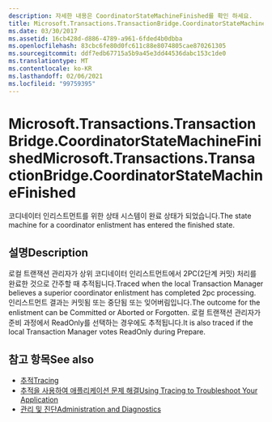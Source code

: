 ```yaml
---
description: 자세한 내용은 CoordinatorStateMachineFinished를 확인 하세요.
title: Microsoft.Transactions.TransactionBridge.CoordinatorStateMachineFinished
ms.date: 03/30/2017
ms.assetid: 16cb428d-d886-4789-a961-6fded4b0dbba
ms.openlocfilehash: 83cbc6fe80d0fc611c88e8074805cae870261305
ms.sourcegitcommit: ddf7edb67715a5b9a45e3dd44536dabc153c1de0
ms.translationtype: MT
ms.contentlocale: ko-KR
ms.lasthandoff: 02/06/2021
ms.locfileid: "99759395"
---
```

# <a name="microsofttransactionstransactionbridgecoordinatorstatemachinefinished"></a><span data-ttu-id="65832-103">Microsoft.Transactions.TransactionBridge.CoordinatorStateMachineFinished</span><span class="sxs-lookup"><span data-stu-id="65832-103">Microsoft.Transactions.TransactionBridge.CoordinatorStateMachineFinished</span></span>

<span data-ttu-id="65832-104">코디네이터 인리스트먼트를 위한 상태 시스템이 완료 상태가 되었습니다.</span><span class="sxs-lookup"><span data-stu-id="65832-104">The state machine for a coordinator enlistment has entered the finished state.</span></span>  
  
## <a name="description"></a><span data-ttu-id="65832-105">설명</span><span class="sxs-lookup"><span data-stu-id="65832-105">Description</span></span>  

 <span data-ttu-id="65832-106">로컬 트랜잭션 관리자가 상위 코디네이터 인리스트먼트에서 2PC(2단계 커밋) 처리를 완료한 것으로 간주할 때 추적됩니다.</span><span class="sxs-lookup"><span data-stu-id="65832-106">Traced when the local Transaction Manager believes a superior coordinator enlistment has completed 2pc processing.</span></span> <span data-ttu-id="65832-107">인리스트먼트 결과는 커밋됨 또는 중단됨 또는 잊어버림입니다.</span><span class="sxs-lookup"><span data-stu-id="65832-107">The outcome for the enlistment can be Committed or Aborted or Forgotten.</span></span> <span data-ttu-id="65832-108">로컬 트랜잭션 관리자가 준비 과정에서 ReadOnly를 선택하는 경우에도 추적됩니다.</span><span class="sxs-lookup"><span data-stu-id="65832-108">It is also traced if the local Transaction Manager votes ReadOnly during Prepare.</span></span>  
  
## <a name="see-also"></a><span data-ttu-id="65832-109">참고 항목</span><span class="sxs-lookup"><span data-stu-id="65832-109">See also</span></span>

- [<span data-ttu-id="65832-110">추적</span><span class="sxs-lookup"><span data-stu-id="65832-110">Tracing</span></span>](index.md)
- [<span data-ttu-id="65832-111">추적을 사용하여 애플리케이션 문제 해결</span><span class="sxs-lookup"><span data-stu-id="65832-111">Using Tracing to Troubleshoot Your Application</span></span>](using-tracing-to-troubleshoot-your-application.md)
- [<span data-ttu-id="65832-112">관리 및 진단</span><span class="sxs-lookup"><span data-stu-id="65832-112">Administration and Diagnostics</span></span>](../index.md)
